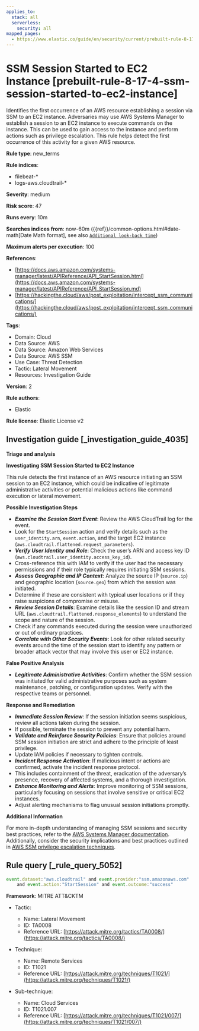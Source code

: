 ```yaml
---
applies_to:
  stack: all
  serverless:
    security: all
mapped_pages:
  - https://www.elastic.co/guide/en/security/current/prebuilt-rule-8-17-4-ssm-session-started-to-ec2-instance.html
---
```


# SSM Session Started to EC2 Instance [prebuilt-rule-8-17-4-ssm-session-started-to-ec2-instance]

Identifies the first occurrence of an AWS resource establishing a session via SSM to an EC2 instance. Adversaries may use AWS Systems Manager to establish a session to an EC2 instance to execute commands on the instance. This can be used to gain access to the instance and perform actions such as privilege escalation. This rule helps detect the first occurrence of this activity for a given AWS resource.

**Rule type**: new_terms

**Rule indices**:

* filebeat-*
* logs-aws.cloudtrail-*

**Severity**: medium

**Risk score**: 47

**Runs every**: 10m

**Searches indices from**: now-60m ({{ref}}/common-options.html#date-math[Date Math format], see also [`Additional look-back time`](docs-content://solutions/security/detect-and-alert/create-detection-rule.md#rule-schedule))

**Maximum alerts per execution**: 100

**References**:

* [https://docs.aws.amazon.com/systems-manager/latest/APIReference/API_StartSession.html](https://docs.aws.amazon.com/systems-manager/latest/APIReference/API_StartSession.md)
* [https://hackingthe.cloud/aws/post_exploitation/intercept_ssm_communications/](https://hackingthe.cloud/aws/post_exploitation/intercept_ssm_communications/)

**Tags**:

* Domain: Cloud
* Data Source: AWS
* Data Source: Amazon Web Services
* Data Source: AWS SSM
* Use Case: Threat Detection
* Tactic: Lateral Movement
* Resources: Investigation Guide

**Version**: 2

**Rule authors**:

* Elastic

**Rule license**: Elastic License v2

## Investigation guide [_investigation_guide_4035]

**Triage and analysis**

**Investigating SSM Session Started to EC2 Instance**

This rule detects the first instance of an AWS resource initiating an SSM session to an EC2 instance, which could be indicative of legitimate administrative activities or potential malicious actions like command execution or lateral movement.

**Possible Investigation Steps**

* ***Examine the Session Start Event***: Review the AWS CloudTrail log for the event.
* Look for the `StartSession` action and verify details such as the `user_identity.arn`, `event.action`, and the target EC2 instance (`aws.cloudtrail.flattened.request_parameters`).
* ***Verify User Identity and Role***: Check the user’s ARN and access key ID (`aws.cloudtrail.user_identity.access_key_id`).
* Cross-reference this with IAM to verify if the user had the necessary permissions and if their role typically requires initiating SSM sessions.
* ***Assess Geographic and IP Context***: Analyze the source IP (`source.ip`) and geographic location (`source.geo`) from which the session was initiated.
* Determine if these are consistent with typical user locations or if they raise suspicions of compromise or misuse.
* ***Review Session Details***: Examine details like the session ID and stream URL (`aws.cloudtrail.flattened.response_elements`) to understand the scope and nature of the session.
* Check if any commands executed during the session were unauthorized or out of ordinary practices.
* ***Correlate with Other Security Events***: Look for other related security events around the time of the session start to identify any pattern or broader attack vector that may involve this user or EC2 instance.

**False Positive Analysis**

* ***Legitimate Administrative Activities***: Confirm whether the SSM session was initiated for valid administrative purposes such as system maintenance, patching, or configuration updates. Verify with the respective teams or personnel.

**Response and Remediation**

* ***Immediate Session Review***: If the session initiation seems suspicious, review all actions taken during the session.
* If possible, terminate the session to prevent any potential harm.
* ***Validate and Reinforce Security Policies***: Ensure that policies around SSM session initiation are strict and adhere to the principle of least privilege.
* Update IAM policies if necessary to tighten controls.
* ***Incident Response Activation***: If malicious intent or actions are confirmed, activate the incident response protocol.
* This includes containment of the threat, eradication of the adversary’s presence, recovery of affected systems, and a thorough investigation.
* ***Enhance Monitoring and Alerts***: Improve monitoring of SSM sessions, particularly focusing on sessions that involve sensitive or critical EC2 instances.
* Adjust alerting mechanisms to flag unusual session initiations promptly.

**Additional Information**

For more in-depth understanding of managing SSM sessions and security best practices, refer to the [AWS Systems Manager documentation](https://docs.aws.amazon.com/systems-manager/latest/APIReference/API_StartSession.md). Additionally, consider the security implications and best practices outlined in [AWS SSM privilege escalation techniques](https://cloud.hacktricks.xyz/pentesting-cloud/aws-security/aws-privilege-escalation/aws-ssm-privesc).


## Rule query [_rule_query_5052]

```js
event.dataset:"aws.cloudtrail" and event.provider:"ssm.amazonaws.com"
    and event.action:"StartSession" and event.outcome:"success"
```

**Framework**: MITRE ATT&CKTM

* Tactic:

    * Name: Lateral Movement
    * ID: TA0008
    * Reference URL: [https://attack.mitre.org/tactics/TA0008/](https://attack.mitre.org/tactics/TA0008/)

* Technique:

    * Name: Remote Services
    * ID: T1021
    * Reference URL: [https://attack.mitre.org/techniques/T1021/](https://attack.mitre.org/techniques/T1021/)

* Sub-technique:

    * Name: Cloud Services
    * ID: T1021.007
    * Reference URL: [https://attack.mitre.org/techniques/T1021/007/](https://attack.mitre.org/techniques/T1021/007/)



